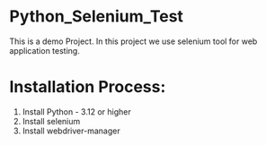 # Python_Selenium_Test
This is a demo Project. In this project we use selenium tool for web application testing.

# Installation Process:
1. Install Python - 3.12 or higher
2. Install selenium
3. Install webdriver-manager